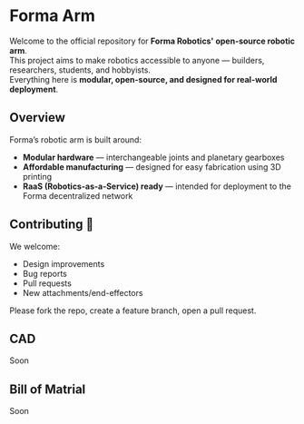 # Forma Arm
Welcome to the official repository for **Forma Robotics' open-source robotic arm**.  
This project aims to make robotics accessible to anyone — builders, researchers, students, and hobbyists.  
Everything here is **modular, open-source, and designed for real-world deployment**.

## Overview
Forma’s robotic arm is built around:
- **Modular hardware** — interchangeable joints and planetary gearboxes
- **Affordable manufacturing** — designed for easy fabrication using 3D printing
- **RaaS (Robotics-as-a-Service) ready** — intended for deployment to the Forma decentralized network

## Contributing 🤝
We welcome:
- Design improvements
- Bug reports
- Pull requests
- New attachments/end-effectors

Please fork the repo, create a feature branch, open a pull request.

## CAD
Soon

## Bill of Matrial
Soon
